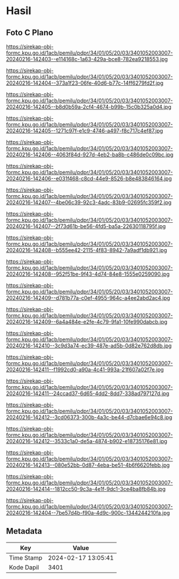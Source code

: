 # Hasil

## Foto C Plano

https://sirekap-obj-formc.kpu.go.id/1acb/pemilu/pdpr/34/01/05/20/03/3401052003007-20240216-142403--e114168c-1a63-429a-bce8-782ea9218553.jpg

https://sirekap-obj-formc.kpu.go.id/1acb/pemilu/pdpr/34/01/05/20/03/3401052003007-20240216-142404--373a1f23-06fe-40d6-b77c-14ff6279fd2f.jpg

https://sirekap-obj-formc.kpu.go.id/1acb/pemilu/pdpr/34/01/05/20/03/3401052003007-20240216-142405--b8d0b59a-2cf4-4674-b99b-15c0b325a0d4.jpg

https://sirekap-obj-formc.kpu.go.id/1acb/pemilu/pdpr/34/01/05/20/03/3401052003007-20240216-142405--1271c97f-e1c9-4746-a497-f8c717c4ef87.jpg

https://sirekap-obj-formc.kpu.go.id/1acb/pemilu/pdpr/34/01/05/20/03/3401052003007-20240216-142406--4063f84d-927d-4eb2-ba8b-c486de0c09bc.jpg

https://sirekap-obj-formc.kpu.go.id/1acb/pemilu/pdpr/34/01/05/20/03/3401052003007-20240216-142406--e031f468-c8cd-44e9-8526-b8e483846164.jpg

https://sirekap-obj-formc.kpu.go.id/1acb/pemilu/pdpr/34/01/05/20/03/3401052003007-20240216-142407--4be06c39-92c3-4adc-83b9-02695fc359f2.jpg

https://sirekap-obj-formc.kpu.go.id/1acb/pemilu/pdpr/34/01/05/20/03/3401052003007-20240216-142407--2f73d61b-be56-4fd5-ba5a-22630118795f.jpg

https://sirekap-obj-formc.kpu.go.id/1acb/pemilu/pdpr/34/01/05/20/03/3401052003007-20240216-142408--b555ee42-2115-4f83-8942-7a9adf1db921.jpg

https://sirekap-obj-formc.kpu.go.id/1acb/pemilu/pdpr/34/01/05/20/03/3401052003007-20240216-142408--952f51be-9f43-4d74-84e8-1555e0259090.jpg

https://sirekap-obj-formc.kpu.go.id/1acb/pemilu/pdpr/34/01/05/20/03/3401052003007-20240216-142409--d781b77a-c0ef-4955-964c-a4ee2abd2ac4.jpg

https://sirekap-obj-formc.kpu.go.id/1acb/pemilu/pdpr/34/01/05/20/03/3401052003007-20240216-142409--6a4a484e-e2fe-4c79-9fa1-10fe990dabcb.jpg

https://sirekap-obj-formc.kpu.go.id/1acb/pemilu/pdpr/34/01/05/20/03/3401052003007-20240216-142410--3c9d3a74-ec39-487e-ad5b-0d82e762d8db.jpg

https://sirekap-obj-formc.kpu.go.id/1acb/pemilu/pdpr/34/01/05/20/03/3401052003007-20240216-142411--f1992cd0-a90a-4c41-993a-21f607a02f7e.jpg

https://sirekap-obj-formc.kpu.go.id/1acb/pemilu/pdpr/34/01/05/20/03/3401052003007-20240216-142411--24ccad37-6d65-4dd2-8dd7-338ad797127d.jpg

https://sirekap-obj-formc.kpu.go.id/1acb/pemilu/pdpr/34/01/05/20/03/3401052003007-20240216-142412--3cd06373-300b-4a3c-be44-d7cbae6e94c8.jpg

https://sirekap-obj-formc.kpu.go.id/1acb/pemilu/pdpr/34/01/05/20/03/3401052003007-20240216-142412--3533c1a0-de5a-4874-b902-e18735176e81.jpg

https://sirekap-obj-formc.kpu.go.id/1acb/pemilu/pdpr/34/01/05/20/03/3401052003007-20240216-142413--080e52bb-0d87-4eba-be51-4b6f6620febb.jpg

https://sirekap-obj-formc.kpu.go.id/1acb/pemilu/pdpr/34/01/05/20/03/3401052003007-20240216-142414--1812cc50-9c3a-4e1f-9dc1-3ce4ba8fb84b.jpg

https://sirekap-obj-formc.kpu.go.id/1acb/pemilu/pdpr/34/01/05/20/03/3401052003007-20240216-142404--7be57d4b-f90a-4d9c-900c-1344244210fa.jpg


## Metadata

| Key        | Value               |
| ---------- | ------------------- |
| Time Stamp | 2024-02-17 13:05:41 |
| Kode Dapil | 3401                |



